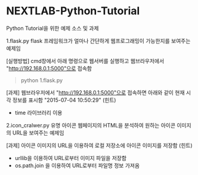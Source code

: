# NEXTLAB-Python-Tutorial
Python Tutorial을 위한 예제 소스 및 과제

1.flask.py
flask 프레임워크가 얼마나 간단하게 웹프로그래밍이 가능한지를 보여주는 예제임

[실행방법]
cmd창에서 아래 명령으로 웹서버를 실행하고 웹브라우저에서 "http://192.168.0.1:5000"으로 접속함
>python 1.flask.py

[과제]
웹브라우저에서 "http://192.168.0.1:5000"으로 접속하면 아래와 같이 현재 시각 정보를 표시함
"2015-07-04 10:50:29"
(힌트)
- time 라이브러리 이용

2.icon_cralwer.py
유명 아이콘 웹페이지의 HTML을 분석하여 원하는 아이콘 이미지의 URL을 보여주는 예제임

[과제]
아이콘 이미지의 URL을 이용하여 로컬 저장소에 아이콘 이미지를 저장함
(힌트)
- urllib을 이용하여 URL로부터 이미지 파일을 저장함
- os.path.join 을 이용하여 URL로부터 파일명 정보 가져옴

